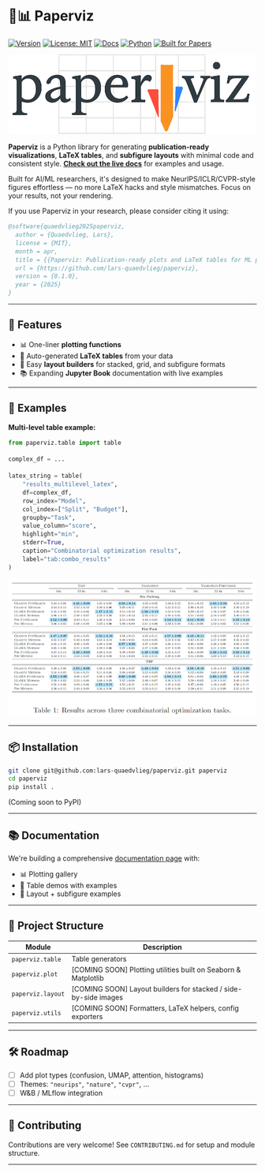 # 📄📊 Paperviz

[![Version](https://img.shields.io/badge/version-0.1.0-orange)](https://github.com/lars-quaedvlieg/paperviz/releases)
[![License: MIT](https://img.shields.io/badge/License-MIT-green.svg)](LICENSE)
[![Docs](https://img.shields.io/badge/docs-available-blue)](https://lars-quaedvlieg.github.io/paperviz/)
[![Python](https://img.shields.io/badge/python-3.10%2B-blue.svg)](https://www.python.org/)
[![Built for Papers](https://img.shields.io/badge/built%20for-AI%20papers-ff69b4)](https://github.com/lars-quaedvlieg/paperviz)


![Logo](docs/logo.png)

**Paperviz** is a Python library for generating **publication-ready visualizations**, **LaTeX tables**, and **subfigure layouts** with minimal code and consistent style.
[**Check out the live docs**](https://lars-quaedvlieg.github.io/paperviz/) for examples and usage.

Built for AI/ML researchers, it's designed to make NeurIPS/ICLR/CVPR-style figures effortless — no more LaTeX hacks and style mismatches. Focus on your results, not your rendering.

If you use Paperviz in your research, please consider citing it using:
```bibtex
@software{quaedvlieg2025paperviz,
  author = {Quaedvlieg, Lars},
  license = {MIT},
  month = apr,
  title = {{Paperviz: Publication-ready plots and LaTeX tables for ML papers}},
  url = {https://github.com/lars-quaedvlieg/paperviz},
  version = {0.1.0},
  year = {2025}
}
```

---

## 🚀 Features

- 📊 One-liner **plotting functions**
- 🧾 Auto-generated **LaTeX tables** from your data
- 🧩 Easy **layout builders** for stacked, grid, and subfigure formats
- 📚 Expanding **Jupyter Book** documentation with live examples

---

## 🧪 Examples

**Multi-level table example:**
```python
from paperviz.table import table

complex_df = ...

latex_string = table(
    "results_multilevel_latex",
    df=complex_df,
    row_index="Model",
    col_index=["Split", "Budget"],
    groupby="Task",
    value_column="score",
    highlight="min",
    stderr=True,
    caption="Combinatorial optimization results",
    label="tab:combo_results"
)
```
![Complex Table](docs/_static/images/tables/grouped_multicol_latex.png)

---

## 📦 Installation

```bash
git clone git@github.com:lars-quaedvlieg/paperviz.git paperviz
cd paperviz
pip install .
```

(Coming soon to PyPI)

---

## 📚 Documentation

We're building a comprehensive [documentation page](https://lars-quaedvlieg.github.io/paperviz/) with:
- 📊 Plotting gallery
- 🧾 Table demos with examples
- 📐 Layout + subfigure examples

---

## 📁 Project Structure

| Module       | Description                                                     |
|--------------|-----------------------------------------------------------------|
| `paperviz.table`  | Table generators                                                |
| `paperviz.plot`   | [COMING SOON] Plotting utilities built on Seaborn & Matplotlib  |
| `paperviz.layout` | [COMING SOON] Layout builders for stacked / side-by-side images |
| `paperviz.utils`  | [COMING SOON] Formatters, LaTeX helpers, config exporters       |

---

## 🛠️ Roadmap

- [ ] Add plot types (confusion, UMAP, attention, histograms)
- [ ] Themes: `"neurips"`, `"nature"`, `"cvpr"`, ...
- [ ] W&B / MLflow integration

---

## 🤝 Contributing

Contributions are very welcome! See `CONTRIBUTING.md` for setup and module structure.

---
